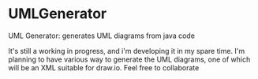 # UMLGenerator
UML Generator: generates UML diagrams from java code

It's still a working in progress, and i'm developing it in my spare time. 
I'm planning to have various way to generate the UML diagrams, one of which will be an XML suitable for draw.io.
Feel free to collaborate
